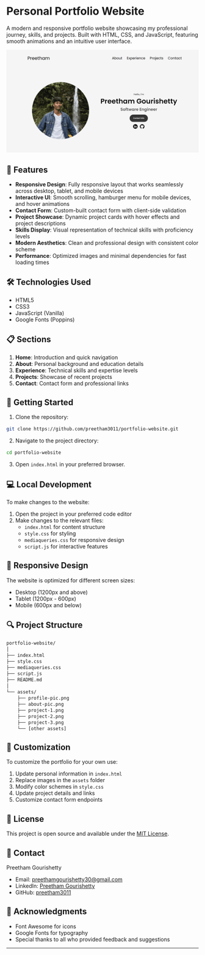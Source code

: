 # Personal Portfolio Website

A modern and responsive portfolio website showcasing my professional journey, skills, and projects. Built with HTML, CSS, and JavaScript, featuring smooth animations and an intuitive user interface.

![Portfolio Preview](./assets/portfolio-preview.png)

## 🌟 Features

- **Responsive Design**: Fully responsive layout that works seamlessly across desktop, tablet, and mobile devices
- **Interactive UI**: Smooth scrolling, hamburger menu for mobile devices, and hover animations
- **Contact Form**: Custom-built contact form with client-side validation
- **Project Showcase**: Dynamic project cards with hover effects and project descriptions
- **Skills Display**: Visual representation of technical skills with proficiency levels
- **Modern Aesthetics**: Clean and professional design with consistent color scheme
- **Performance**: Optimized images and minimal dependencies for fast loading times

## 🛠️ Technologies Used

- HTML5
- CSS3
- JavaScript (Vanilla)
- Google Fonts (Poppins)

## 📋 Sections

1. **Home**: Introduction and quick navigation
2. **About**: Personal background and education details
3. **Experience**: Technical skills and expertise levels
4. **Projects**: Showcase of recent projects
5. **Contact**: Contact form and professional links

## 🚀 Getting Started

1. Clone the repository:
```bash
git clone https://github.com/preetham3011/portfolio-website.git
```

2. Navigate to the project directory:
```bash
cd portfolio-website
```

3. Open `index.html` in your preferred browser.

## 💻 Local Development

To make changes to the website:

1. Open the project in your preferred code editor
2. Make changes to the relevant files:
   - `index.html` for content structure
   - `style.css` for styling
   - `mediaqueries.css` for responsive design
   - `script.js` for interactive features

## 📱 Responsive Design

The website is optimized for different screen sizes:
- Desktop (1200px and above)
- Tablet (1200px - 600px)
- Mobile (600px and below)

## 🔍 Project Structure

```
portfolio-website/
│
├── index.html
├── style.css
├── mediaqueries.css
├── script.js
├── README.md
│
└── assets/
    ├── profile-pic.png
    ├── about-pic.png
    ├── project-1.png
    ├── project-2.png
    ├── project-3.png
    └── [other assets]
```

## 🔧 Customization

To customize the portfolio for your own use:

1. Update personal information in `index.html`
2. Replace images in the `assets` folder
3. Modify color schemes in `style.css`
4. Update project details and links
5. Customize contact form endpoints

## 📄 License

This project is open source and available under the [MIT License](LICENSE).

## 🤝 Contact

Preetham Gourishetty
- Email: preethamgourishetty30@gmail.com
- LinkedIn: [Preetham Gourishetty](https://www.linkedin.com/in/preetham-gourishetty-0337972b5)
- GitHub: [preetham3011](https://github.com/preetham3011)

## 🙏 Acknowledgments

- Font Awesome for icons
- Google Fonts for typography
- Special thanks to all who provided feedback and suggestions

---
